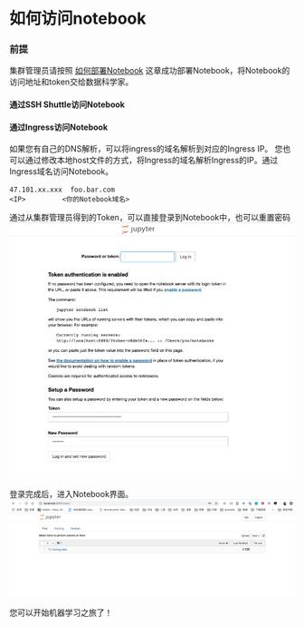 # 如何访问notebook

### 前提
集群管理员请按照 [如何部署Notebook](../setup/INSTALL_NOTEBOOK.md) 这章成功部署Notebook，将Notebook的访问地址和token交给数据科学家。

#### 通过SSH Shuttle访问Notebook



#### 通过Ingress访问Notebook
如果您有自己的DNS解析，可以将ingress的域名解析到对应的Ingress IP。 您也可以通过修改本地host文件的方式，将Ingress的域名解析Ingress的IP。通过Ingress域名访问Notebook。
```
47.101.xx.xxx  foo.bar.com
<IP>         <你的Notebook域名>
```

通过从集群管理员得到的Token，可以直接登录到Notebook中，也可以重置密码 <br />
![image.png](./images/access_notebook_password.png)<br />

登录完成后，进入Notebook界面。
![image.png](./images/access_notebook.png)

您可以开始机器学习之旅了！
